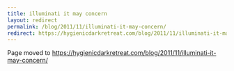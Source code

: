 ```yaml
---
title: illuminati it may concern
layout: redirect
permalink: /blog/2011/11/illuminati-it-may-concern/
redirect: https://hygienicdarkretreat.com/blog/2011/11/illuminati-it-may-concern/
---
```


Page moved to <https://hygienicdarkretreat.com/blog/2011/11/illuminati-it-may-concern/>

